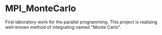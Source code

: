 # MPI_MonteCarlo
First laboratory work for the parallel programming. This project is realising well-known method of integrating named "Monte Carlo".
